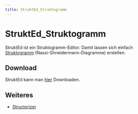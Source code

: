 ```yaml
---
title: StruktEd_Struktogramm
---
```


# StruktEd_Struktogramm

StruktEd ist ein Struktogramm-Editor. Damit lassen sich einfach
[Struktogramm](./Struktogramm) (Nassi-Shneidermann-Diagramme) erstellen.

## Download

StruktEd kann man [hier](https://github.com/fesch/Structorizer.Desktop/releases) Downloaden.

## Weiteres

- [Structorizer](https://structorizer.fisch.lu/)
